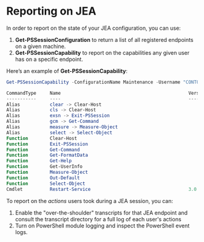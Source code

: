 # Reporting on JEA
In order to report on the state of your JEA configuration, you can use:
1.	**Get-PSSessionConfiguration** to return a list of all registered endpoints on a given machine.
2.	**Get-PSSessionCapability** to report on the capabilities any given user has on a specific endpoint.

Here’s an example of **Get-PSSessionCapability**:
```powershell
Get-PSSessionCapability -ConfigurationName Maintenance -Username "CONTOSO\JohnDoe"

CommandType     Name                                               Version    Source           
-----------     ----                                               -------    ------           
Alias           clear -> Clear-Host                                                            
Alias           cls -> Clear-Host                                                              
Alias           exsn -> Exit-PSSession                                                         
Alias           gcm -> Get-Command                                                             
Alias           measure -> Measure-Object                                                      
Alias           select -> Select-Object                                                        
Function        Clear-Host                                                                     
Function        Exit-PSSession                                                                 
Function        Get-Command                                                                    
Function        Get-FormatData                                                                 
Function        Get-Help                                                                       
Function        Get-UserInfo                                                                   
Function        Measure-Object                                                                 
Function        Out-Default                                                                    
Function        Select-Object                                                                  
Cmdlet          Restart-Service                                    3.0.0.0 Microsof...


```

To report on the _actions_ users took during a JEA session, you can:
1. Enable the "over-the-shoulder" transcripts for that JEA endpoint and consult the transcript directory for a full log of each user's actions
2. Turn on PowerShell module logging and inspect the PowerShell event logs.
